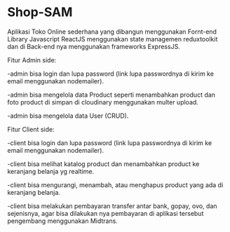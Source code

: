 # Shop-SAM

Aplikasi Toko Online sederhana yang dibangun menggunakan Fornt-end Library Javascript ReactJS menggunakan state managemen reduxtoolkit dan di Back-end nya menggunakan frameworks ExpressJS.

Fitur Admin side:

-admin bisa login dan lupa password (link lupa passwordnya di kirim ke email menggunakan nodemailer).

-admin bisa mengelola data Product seperti menambahkan product dan foto product di simpan di cloudinary menggunakan multer upload.

-admin bisa mengelola data User (CRUD).

Fitur Client side:

-client bisa login dan lupa password (link lupa passwordnya di kirim ke email menggunakan nodemailer).

-client bisa melihat katalog product dan menambahkan product ke keranjang belanja yg realtime.

-client bisa mengurangi, menambah, atau menghapus product yang ada di keranjang belanja.

-client bisa melakukan pembayaran transfer antar bank, gopay, ovo, dan sejenisnya, agar bisa dilakukan nya pembayaran di aplikasi tersebut pengembang menggunakan Midtrans.
